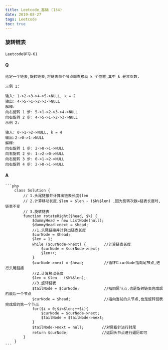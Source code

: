 ```yaml
---
title: Leetcode_基础 (134)
date: 2019-08-27
tags: Leetcode
toc: true
---
```


### 旋转链表
    Leetcode学习-61

<!-- more -->

#### Q
    给定一个链表,旋转链表,将链表每个节点向右移动 k 个位置,其中 k 是非负数.

    示例 1:

    输入: 1->2->3->4->5->NULL, k = 2
    输出: 4->5->1->2->3->NULL
    解释:
    向右旋转 1 步: 5->1->2->3->4->NULL
    向右旋转 2 步: 4->5->1->2->3->NULL
    示例 2:

    输入: 0->1->2->NULL, k = 4
    输出:2->0->1->NULL
    解释:
    向右旋转 1 步: 2->0->1->NULL
    向右旋转 2 步: 1->2->0->NULL
    向右旋转 3 步: 0->1->2->NULL
    向右旋转 4 步: 2->0->1->NULL

#### A
    ```php
        class Solution {
            // 1.头尾链接并计算出链表长度$len
            // 2.计算移动长度,$len = $len - ($k%$len) ,因为旋转次数=链表长度时,链表不变
            // 3.旋转链表
            function rotateRight($head, $k) {
                $dummyHead = new ListNode(null);
                $dummyHead->next = $head;
                //1.头尾链接并计算出链表长度
                $curNode = $head;
                $len = 1;
                while ($curNode->next) {        //计算链表长度
                    $curNode = $curNode->next;
                    $len++;
                }
                $curNode->next = $head;         //循环后curNode指向尾节点,进行头尾链接
                //2.计算移动长度
                $len = $len - ($k%$len);
                //3.旋转链表
                $tailNode = $curNode;           //指向尾节点,也是旋转链表完成后的最后一个节点
                $curNode = $head;               //指向当前的头节点,也是旋转链表完成后的第一个节点
                for($i = 0;$i<$len;++$i){
                    $curNode = $curNode->next;
                    $tailNode = $tailNode->next;
                }
                $tailNode->next = null;        //对尾指针进行封尾
                return $curNode;               //返回头节点进行遍历即可
            }
        }
    ```
